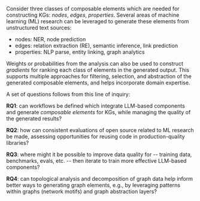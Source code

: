 Consider three classes of composable elements which are needed for constructing KGs: *nodes*, *edges*, *properties*.
Several areas of machine learning (ML) research can be leveraged to generate these elements from unstructured text sources:

  - nodes: NER, node prediction
  - edges: relation extraction (RE), semantic inference, link prediction
  - properties: NLP parse, entity linking, graph analytics

Weights or probabilities from the analysis can also be used to construct *gradients* for ranking each class of elements in the generated output.
This supports multiple approaches for filtering, selection, and abstraction of the generated composable elements, and helps incorporate domain expertise.

A set of questions follows from this line of inquiry:

**RQ1**: can workflows be defined which integrate LLM-based components and generate _composable elements_ for KGs, while managing the quality of the generated results?

**RQ2**: how can consistent evaluations of open source related to ML research be made, assessing opportunities for reusing code in production-quality libraries?

**RQ3**: where might it be possible to improve data quality for -- training data, benchmarks, evals, etc. -- then iterate to train more effective LLM-based components?

**RQ4**: can topological analysis and decomposition of graph data help inform better ways to generating graph elements, e.g., by leveraging patterns within graphs (network motifs) and graph abstraction layers?
